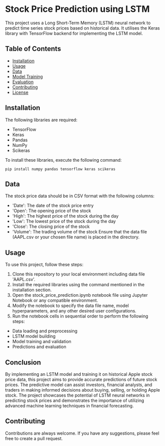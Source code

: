 # Stock Price Prediction using LSTM

This project uses a Long Short-Term Memory (LSTM) neural network to predict time series stock prices based on historical data. It utilises the Keras library with TensorFlow backend for implementing the LSTM model.

## Table of Contents

- [Installation](#installation)
- [Usage](#usage)
- [Data](#data)
- [Model Training](#model-training)
- [Evaluation](#evaluation)
- [Contributing](#contributing)
- [License](#license)

## Installation

The following libraries are required:

- TensorFlow
- Keras
- Pandas
- NumPy
- Scikeras

To install these libraries, execute the following command:

```
pip install numpy pandas tensorflow keras scikeras
```
## Data

The stock price data should be in CSV format with the following columns:
- 'Date': The date of the stock price entry
- 'Open': The opening price of the stock
- 'High': The highest price of the stock during the day
- 'Low': The lowest price of the stock during the day
- 'Close': The closing price of the stock
- 'Volume': The trading volume of the stock
Ensure that the data file (AAPL.csv or your chosen file name) is placed in the directory.

## Usage

To use this project, follow these steps:

1. Clone this repository to your local environment including data file 'AAPL.csv'.
2. Install the required libraries using the command mentioned in the installation section.
3. Open the stock_price_prediction.ipynb notebook file using Jupyter Notebook or any compatible environment.
4. Modify the notebook to specify the data file name, model hyperparameters, and any other desired user configurations.
5. Run the notebook cells in sequential order to perform the following steps:
- Data loading and preprocessing
- LSTM model building
- Model training and validation
- Predictions and evaluation

## Conclusion

By implementing an LSTM model and training it on historical Apple stock price data, this project aims to provide accurate predictions of future stock prices. The predictive model can assist investors, financial analysts, and traders in making informed decisions about buying, selling, or holding Apple stock. The project showcases the potential of LSTM neural networks in predicting stock prices and demonstrates the importance of utilizing advanced machine learning techniques in financial forecasting.

## Contributing

Contributions are always welcome. If you have any suggestions, please feel free to create a pull request.